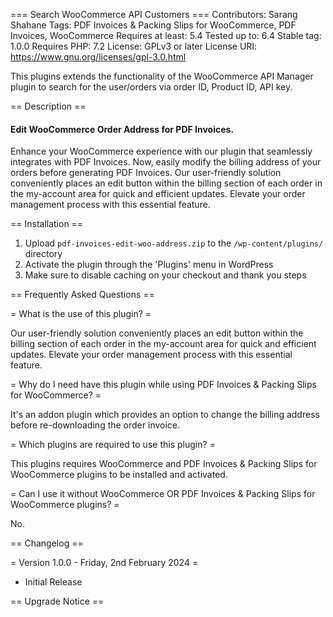 === Search WooCommerce API Customers ===
Contributors: Sarang Shahane
Tags: PDF Invoices & Packing Slips for WooCommerce, PDF Invoices, WooCommerce
Requires at least: 5.4
Tested up to: 6.4
Stable tag: 1.0.0
Requires PHP: 7.2
License: GPLv3 or later
License URI: https://www.gnu.org/licenses/gpl-3.0.html

This plugins extends the functionality of the WooCommerce API Manager plugin to search for the user/orders via order ID, Product ID, API key.

== Description ==

#### Edit WooCommerce Order Address for PDF Invoices. ####

Enhance your WooCommerce experience with our plugin that seamlessly integrates with PDF Invoices. Now, easily modify the billing address of your orders before generating PDF Invoices. Our user-friendly solution conveniently places an edit button within the billing section of each order in the my-account area for quick and efficient updates. Elevate your order management process with this essential feature.


== Installation ==

1. Upload `pdf-invoices-edit-woo-address.zip` to the `/wp-content/plugins/` directory
2. Activate the plugin through the 'Plugins' menu in WordPress
3. Make sure to disable caching on your checkout and thank you steps

== Frequently Asked Questions ==

= What is the use of this plugin? =

Our user-friendly solution conveniently places an edit button within the billing section of each order in the my-account area for quick and efficient updates. Elevate your order management process with this essential feature.

= Why do I need have this plugin while using PDF Invoices & Packing Slips for WooCommerce? =

It's an addon plugin which provides an option to change the billing address before re-downloading the order invoice.

= Which plugins are required to use this plugin? =

This plugins requires WooCommerce and PDF Invoices & Packing Slips for WooCommerce plugins to be installed and activated.

= Can I use it without WooCommerce OR PDF Invoices & Packing Slips for WooCommerce plugins? =

No.

== Changelog ==

= Version 1.0.0 - Friday, 2nd February 2024 =
* Initial Release

== Upgrade Notice ==
